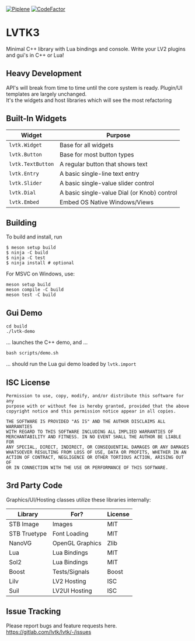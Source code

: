 [![Piplene](https://gitlab.com/lvtk/lvtk/badges/main/pipeline.svg)](https://gitlab.com/lvtk/lvtk/-/pipelines)
[![CodeFactor](https://www.codefactor.io/repository/github/lvtk/lvtk/badge)](https://www.codefactor.io/repository/github/lvtk/lvtk)

LVTK3
=====

Minimal C++ library with Lua bindings and console. Write your LV2 plugins and gui's in C++ or Lua!

Heavy Development
-----------------
API's will break from time to time until the core system is ready.  Plugin/UI templates are largely unchanged.  
It's the widgets and host libraries which will see the most refactoring

Built-In Widgets
----------------
| Widget            | Purpose              |
|-------------------|----------------------|
| `lvtk.Widget`     | Base for all widgets |
| `lvtk.Button`     | Base for most button types |
| `lvtk.TextButton` | A regular button that shows text |
| `lvtk.Entry`      | A basic single-line text entry |
| `lvtk.Slider`     | A basic single-value slider control |
| `lvtk.Dial`       | A basic single-value Dial (or Knob) control |
| `lvtk.Embed`      | Embed OS Native Windows/Views |

Building
--------
To build and install, run
```
$ meson setup build
$ ninja -C build
$ ninja -C test
$ ninja install # optional
```

For MSVC on Windows, use:
```
meson setup build
meson compile -C build
meson test -C build
```

Gui Demo
--------
```
cd build
./lvtk-demo
```
... launches the C++ demo, and ...  
```
bash scripts/demo.sh
```
... should run the Lua gui demo loaded by `lvtk.import`

ISC License
-----------
```
Permission to use, copy, modify, and/or distribute this software for any
purpose with or without fee is hereby granted, provided that the above
copyright notice and this permission notice appear in all copies.

THE SOFTWARE IS PROVIDED "AS IS" AND THE AUTHOR DISCLAIMS ALL WARRANTIES
WITH REGARD TO THIS SOFTWARE INCLUDING ALL IMPLIED WARRANTIES OF
MERCHANTABILITY AND FITNESS. IN NO EVENT SHALL THE AUTHOR BE LIABLE FOR
ANY SPECIAL, DIRECT, INDIRECT, OR CONSEQUENTIAL DAMAGES OR ANY DAMAGES
WHATSOEVER RESULTING FROM LOSS OF USE, DATA OR PROFITS, WHETHER IN AN
ACTION OF CONTRACT, NEGLIGENCE OR OTHER TORTIOUS ACTION, ARISING OUT OF
OR IN CONNECTION WITH THE USE OR PERFORMANCE OF THIS SOFTWARE.
```

3rd Party Code
--------------
Graphics/UI/Hosting classes utilize these libraries internally:

| Library      | For?            | License |
|--------------|-----------------|---------|
| STB Image    | Images          | MIT     |
| STB Truetype | Font Loading    | MIT     |
| NanoVG       | OpenGL Graphics | Zlib    |
| Lua          | Lua Bindings    | MIT     |
| Sol2         | Lua Bindings    | MIT     |
| Boost        | Tests/Signals   | Boost   |
| Lilv         | LV2 Hosting     | ISC     |
| Suil         | LV2UI Hosting   | ISC     |

Issue Tracking
--------------
Please report bugs and feature requests here. 
https://gitlab.com/lvtk/lvtk/-/issues
